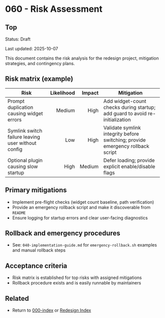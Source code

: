 # 060 - Risk Assessment

## Top

Status: Draft

Last updated: 2025-10-07

This document contains the risk analysis for the redesign project, mitigation strategies, and contingency plans.

## Risk matrix (example)

| Risk | Likelihood | Impact | Mitigation |
|---|---:|---:|---|
| Prompt duplication causing widget errors | Medium | High | Add widget-count checks during startup; add guard to avoid re-initialization |
| Symlink switch failure leaving user without config | Low | High | Validate symlink integrity before switching; provide emergency rollback script |
| Optional plugin causing slow startup | High | Medium | Defer loading; provide explicit enable/disable flags |

## Primary mitigations

- Implement pre-flight checks (widget count baseline, path verification)
- Provide an emergency rollback script and make it discoverable from `README`
- Ensure logging for startup errors and clear user-facing diagnostics

## Rollback and emergency procedures

- See: `040-implementation-guide.md` for `emergency-rollback.sh` examples and manual rollback steps

## Acceptance criteria

- Risk matrix is established for top risks with assigned mitigations
- Rollback procedure exists and is easily runnable by maintainers

## Related

- Return to [000-index](000-index.md) or [Redesign Index](../000-index.md)
